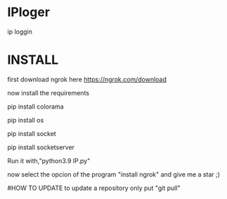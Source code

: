 # IPloger
ip loggin 

# INSTALL

first download ngrok here
https://ngrok.com/download

now install the requirements 

pip install colorama

pip install os

pip install socket

pip install socketserver

Run it with,"python3.9 IP.py"

now select the opcion of the program "install ngrok" and give me a star ;)

#HOW TO UPDATE
to update a repository only put "git pull"
